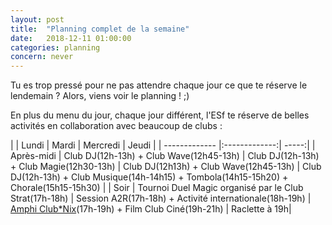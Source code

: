 ```yaml
---
layout: post
title:  "Planning complet de la semaine"
date:   2018-12-11 01:00:00
categories: planning
concern: never
---
```

Tu es trop pressé pour ne pas attendre chaque jour ce que te réserve le lendemain ?
Alors, viens voir le planning ! ;)

En plus du menu du jour, chaque jour différent, l'ESf te réserve de belles
activités en collaboration avec beaucoup de clubs :

|        | Lundi | Mardi |  Mercredi | Jeudi |
| ------------- |:-------------:| -----:|
| Après-midi   | Club DJ(12h-13h) + Club Wave(12h45-13h) | Club DJ(12h-13h) + Club Magie(12h30-13h) | Club DJ(12h13h) + Club Wave(12h45-13h) | Club DJ(12h-13h) + Club Musique(14h-14h15) + Tombola(14h15-15h20) + Chorale(15h15-15h30) |
| Soir     | Tournoi Duel Magic organisé par le Club Strat(17h-18h) | Session A2R(17h-18h) + Activité internationale(18h-19h) |  <a href="https://www.facebook.com/events/306889536592070/">Amphi Club*Nix</a>(17h-19h) + Film Club Ciné(19h-21h) | Raclette à 19h|
